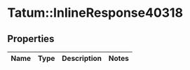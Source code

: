# Tatum::InlineResponse40318

## Properties
Name | Type | Description | Notes
------------ | ------------- | ------------- | -------------

